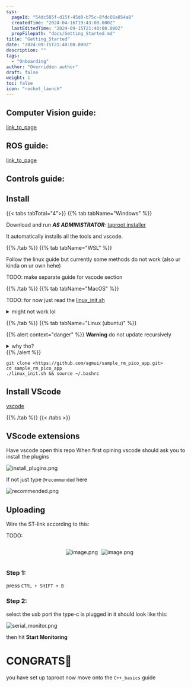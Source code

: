 ```yaml
---
sys:
  pageId: "54dc585f-d15f-45d0-b75c-8fdc66a854a8"
  createdTime: "2024-04-16T19:43:00.000Z"
  lastEditedTime: "2024-09-15T21:40:00.000Z"
  propFilepath: "docs/Getting_Started.md"
title: "Getting_Started"
date: "2024-09-15T21:40:00.000Z"
description: ""
tags:
  - "Onboarding"
author: "Overridden author"
draft: false
weight: 1
toc: false
icon: "rocket_launch"
---
```


## Computer Vision guide:

[link_to_page](86d45bc0-388b-4d26-8848-44f255f73d0e)

## ROS guide:

[link_to_page](3c76c1de-ec8f-46d6-8b0a-294005edc2d5)

## Controls guide:

## Install

{{< tabs tabTotal="4">}}
{{% tab tabName="Windows" %}}

Download and run _**AS ADMINISTRATOR**_: [taproot installer](https://github.com/Thornbots/TeachingFreshies/releases/tag/1.0)

It automatically installs all the tools and vscode.

{{% /tab %}}
{{% tab tabName="WSL" %}}

Follow the linux guide but currently some methods do not work (also ur kinda on ur own hehe)

TODO: make separate guide for vscode section

{{% /tab %}}
{{% tab tabName="MacOS" %}}

TODO: for now just read the [linux_init.sh](https://github.com/agmui/sample_rm_pico_app/blob/main/linux_init.sh)

<details>
<summary>might not work lol</summary>

`brew install libusb pkg-config`

Next install: [vscode](https://code.visualstudio.com/Download)

</details>

{{% /tab %}}
{{% tab tabName="Linux (ubuntu)" %}}

{{% alert context="danger" %}}
**Warning** do not update recursively
<details>
<summary>why tho?</summary>
There are some submodules that may go on for a while (like tinyusb) and I highly
recommend you don't need to get them.
If you want to see what submodules I update just look in `linux_init.sh`
</details>
{{% /alert %}}

```shell
git clone <https://github.com/agmui/sample_rm_pico_app.git>
cd sample_rm_pico_app
./linux_init.sh && source ~/.bashrc
```

## Install VScode

[vscode](https://code.visualstudio.com/Download)

{{% /tab %}}
{{< /tabs >}}

## VScode extensions

Have vscode open this repo
When first opining vscode should ask you to install the plugins

![install_plugins.png](https://prod-files-secure.s3.us-west-2.amazonaws.com/d518164a-d88e-44d1-a4ee-3adb3bd8bce0/89bd30f0-1825-4e77-867b-0a41ce370880/install_plugins.png?X-Amz-Algorithm=AWS4-HMAC-SHA256&X-Amz-Content-Sha256=UNSIGNED-PAYLOAD&X-Amz-Credential=ASIAZI2LB466ZSZYWIFE%2F20250226%2Fus-west-2%2Fs3%2Faws4_request&X-Amz-Date=20250226T210720Z&X-Amz-Expires=3600&X-Amz-Security-Token=IQoJb3JpZ2luX2VjEC0aCXVzLXdlc3QtMiJHMEUCIHTwIJ7czFalbOVtGVSLuWap7xo9s%2FIe8CPrtkmM2V8uAiEAiC1GS0yL84wYPKDVMxHCd7mpCMqlso%2B%2BQdy56dwpVMQq%2FwMIZhAAGgw2Mzc0MjMxODM4MDUiDD0Tijvw5TSak1z2bCrcA3wltCfaVLy%2BXm82zmYxxobLaXDATgRBzSM%2FMtTYfsJS%2FQLAREDZbDPxjMBlYX9cdiVWBJ%2BHusJDwcYc92EExPIOBVm9G0CL3QKU28uxWr7vWT1RvABLJYasduL%2FAXpkLVREPKvuE9a6kJrGd4n4idBElyWA5l4V1VVZdK9h3HOAgvTnH46m2O32WvooW0KykjlvfSQv4VXgeZ1ZrJEyHT4Dxja9g9l5eFUmgbH0dvq4zL2sTZrvGo3ro5p5oki%2BdVQgIqJmM1jdESu26Nvv8cz4xbLXMkS57Y5oZ3FyqtsbW69n1ebRUo0rrZEge9zdXoUGUFIYuEHeTGEwRDGApZV0gTjhLOGOs%2FFC9RLgrCokeuN0EcbCef7%2FRUoI7dyfXM2icNfKpEVNbSPcdTZ9xDXNciEGxNjn%2Bk7W0%2FaaAM5LF4nOkX67mwCEwQxbTIjFMc%2FmXbAZhGh8nCyM7NTbbGva1z68H75H1BA3xWxrYYYeBl%2Bgy0iXuHcMlHhe2rM29YyoS9%2BjURZJCrTjVN89MvreGLzXBF0t74dLPMlXb2%2BXZ2Vu%2F4M2OzyJZIy2hss84R%2B7D8Hbg%2BEOg4oblKP6%2Fz7AvbwP5QcHcEMFEVnluGopA8wO3LIOR1dku2TmMOuA%2Fr0GOqUBJaDJUAi%2FQ%2FElyN0JSSyfD2TmW51d5prR%2Fwiaw5kJVvqLtcec4l8Mo9ls9bm5Pmf2s2OdJfFGry76irmv6pZIOv12Fpyisy%2BkhnDkcCD8CSAt38Y4VvC16kKpRDYujiM4VqLxGzcLQfDxvjXncBjQOqOoL0UhN2ENKkehmkunnUt%2FN8xxZbr%2F%2BRCHKYOUOctTEoWbxkTFc0kuwgrTyyLl7OvE0qo9&X-Amz-Signature=5e27b25666a6ba7dd5dc472b469988d8315a2707562cc7619cdc4e5967ca67df&X-Amz-SignedHeaders=host&x-id=GetObject)

If not just type `@recommended` here  

![recommended.png](https://prod-files-secure.s3.us-west-2.amazonaws.com/d518164a-d88e-44d1-a4ee-3adb3bd8bce0/61e661e9-5d85-4dfc-be0d-8d2097a5e793/recommended.png?X-Amz-Algorithm=AWS4-HMAC-SHA256&X-Amz-Content-Sha256=UNSIGNED-PAYLOAD&X-Amz-Credential=ASIAZI2LB466ZSZYWIFE%2F20250226%2Fus-west-2%2Fs3%2Faws4_request&X-Amz-Date=20250226T210720Z&X-Amz-Expires=3600&X-Amz-Security-Token=IQoJb3JpZ2luX2VjEC0aCXVzLXdlc3QtMiJHMEUCIHTwIJ7czFalbOVtGVSLuWap7xo9s%2FIe8CPrtkmM2V8uAiEAiC1GS0yL84wYPKDVMxHCd7mpCMqlso%2B%2BQdy56dwpVMQq%2FwMIZhAAGgw2Mzc0MjMxODM4MDUiDD0Tijvw5TSak1z2bCrcA3wltCfaVLy%2BXm82zmYxxobLaXDATgRBzSM%2FMtTYfsJS%2FQLAREDZbDPxjMBlYX9cdiVWBJ%2BHusJDwcYc92EExPIOBVm9G0CL3QKU28uxWr7vWT1RvABLJYasduL%2FAXpkLVREPKvuE9a6kJrGd4n4idBElyWA5l4V1VVZdK9h3HOAgvTnH46m2O32WvooW0KykjlvfSQv4VXgeZ1ZrJEyHT4Dxja9g9l5eFUmgbH0dvq4zL2sTZrvGo3ro5p5oki%2BdVQgIqJmM1jdESu26Nvv8cz4xbLXMkS57Y5oZ3FyqtsbW69n1ebRUo0rrZEge9zdXoUGUFIYuEHeTGEwRDGApZV0gTjhLOGOs%2FFC9RLgrCokeuN0EcbCef7%2FRUoI7dyfXM2icNfKpEVNbSPcdTZ9xDXNciEGxNjn%2Bk7W0%2FaaAM5LF4nOkX67mwCEwQxbTIjFMc%2FmXbAZhGh8nCyM7NTbbGva1z68H75H1BA3xWxrYYYeBl%2Bgy0iXuHcMlHhe2rM29YyoS9%2BjURZJCrTjVN89MvreGLzXBF0t74dLPMlXb2%2BXZ2Vu%2F4M2OzyJZIy2hss84R%2B7D8Hbg%2BEOg4oblKP6%2Fz7AvbwP5QcHcEMFEVnluGopA8wO3LIOR1dku2TmMOuA%2Fr0GOqUBJaDJUAi%2FQ%2FElyN0JSSyfD2TmW51d5prR%2Fwiaw5kJVvqLtcec4l8Mo9ls9bm5Pmf2s2OdJfFGry76irmv6pZIOv12Fpyisy%2BkhnDkcCD8CSAt38Y4VvC16kKpRDYujiM4VqLxGzcLQfDxvjXncBjQOqOoL0UhN2ENKkehmkunnUt%2FN8xxZbr%2F%2BRCHKYOUOctTEoWbxkTFc0kuwgrTyyLl7OvE0qo9&X-Amz-Signature=aa07e29997b80dcd2215ce41eea1f121b3b263bca9e0e5c2f8d2f9331201107e&X-Amz-SignedHeaders=host&x-id=GetObject)

## Uploading

Wire the ST-link according to this:

TODO:

<div style="display: flex;flex-direction: row; column-gap:10px; max-width: 630px;justify-content: center;">
<div>

![image.png](https://prod-files-secure.s3.us-west-2.amazonaws.com/d518164a-d88e-44d1-a4ee-3adb3bd8bce0/210ecb78-1116-4d7b-b9b7-2292f66fa2c2/image.png?X-Amz-Algorithm=AWS4-HMAC-SHA256&X-Amz-Content-Sha256=UNSIGNED-PAYLOAD&X-Amz-Credential=ASIAZI2LB466R6GX5BTJ%2F20250226%2Fus-west-2%2Fs3%2Faws4_request&X-Amz-Date=20250226T210724Z&X-Amz-Expires=3600&X-Amz-Security-Token=IQoJb3JpZ2luX2VjEC0aCXVzLXdlc3QtMiJHMEUCIQCQCivRYSagTp6ufIKIzgGhIy9tXNxgyuj79bQsdp64MQIgAv6xMMg0wa1jVjDBbv9upGHRFeUyKR8pvnY7BIwdVwAq%2FwMIZhAAGgw2Mzc0MjMxODM4MDUiDLNy%2FG2iUoeNazw8%2FircA1NSfOOdkZ5QeAJasHgZp0E8iIvS35VVfWdodzLgqGeshOMRsSAl65xnvKV1BC5pIyr6q4sU%2FQ5hwUM20JQmUgRXroQvB8Ebc8D53s2pNY2Db15FDxDZrrPUa72nb8p4diwTPvJUD0qPg%2BO6%2BBJqNm96qR2F6%2B73UeIfl5mvOgl3P1H3bLDQ1dAMmZShcFutM7SeuQMdudzg3Hv78nT8kKO1MVGR8PwAwMjAy8DPJKRCyiyP8T5hTKuns%2FeTnq%2BVfSHOpW2mJ%2Bum6b%2FBpaj%2FrJoRrSkjppCvCejMXY95ys%2B3IshdOiMJ4F8z9oKxozfdu3o1TcgJDlHqdUxMksIC%2Bv4arHPK4PFYwK4StRq4tCsYkMeRDRJz6Wm7Uxbx563BbPuXFP4Qa3P2RYprdRoOqx3YZvR4%2Bn%2BSaXsMFmN2XeNvHTFhR129R2KABlmU3522PHeZWkOpEDe0l5B4VpBYnVfyX8arA9XvyQkgMFJlBtUbaGMmQNnj2C4wr4gmUor02P%2BoMiESAzhRH9wyqnpK8qnO37GoxVtFi2OUqLor484bUah1xFJ5Uk3o5qF7zcN7AQhY0h82Kg2WO%2FP%2Fk9%2Bd9Og%2F1%2F0c9UbVZgEh4c9PqqgucoBbiKs3S0tJz7SAMNqA%2Fr0GOqUBVT%2FKrnywJJuM9tK15%2F4sZ1tpO2PV7kBGUVBLYkX4fpqogn0ECqJUmw%2FuA%2FEJ85vyQlDj0TKgWVCHJPkGN4HdyC308jgiD%2BmkFH8PUXq3oNrufjF4dxOk%2FzLzZLsME%2F3sxeuSGIpWKKiD2VewFyBs%2BMdlXSkMkOs6vYTf2nokWQopRxRcrYQHIXC0BjSmCAk1o1DrRIfthy%2F7dE0L4LiIyLniMTyd&X-Amz-Signature=4d050978f99ddb07c2e667292ef7d7056cd9ec12f91398eb999a1f1e6e83296c&X-Amz-SignedHeaders=host&x-id=GetObject)

</div>
<div>

![image.png](https://prod-files-secure.s3.us-west-2.amazonaws.com/d518164a-d88e-44d1-a4ee-3adb3bd8bce0/33a0fd0f-8ca6-4a86-8e09-26e95ded1fff/image.png?X-Amz-Algorithm=AWS4-HMAC-SHA256&X-Amz-Content-Sha256=UNSIGNED-PAYLOAD&X-Amz-Credential=ASIAZI2LB4664PJXWJDF%2F20250226%2Fus-west-2%2Fs3%2Faws4_request&X-Amz-Date=20250226T210724Z&X-Amz-Expires=3600&X-Amz-Security-Token=IQoJb3JpZ2luX2VjEC0aCXVzLXdlc3QtMiJIMEYCIQDl1f4cngq9HkpKXTP4uTNd6PZxdi%2BFSy12%2FWwjVGls8AIhAIR0jvP%2FVAD%2FxlumQT4nOtahfR9p1cpfyIJGu0JD3rcOKv8DCGYQABoMNjM3NDIzMTgzODA1IgzISeBe43%2BQHNws4jwq3AOjfeitotkZ3pUTcnpADm6reM9b7ebriQIxgfZPaeODI04ElbCW9YXCGV3aTqK05oybIb2pJtnh67%2BgjJ5oIjybeydv2%2F221ROQtBb5Vo55%2Fto5E9bgX2ULTNWgz%2FPuFlH%2FWNnhIN8Zpdr%2BsIbVsd08rcqQ12WPnFL%2BMRA5EKr1o5P0FJO%2BVJD23Tdny%2BKbtMNhiTu%2Bsxv%2B%2FPdZpD0JDyIyF3xaPGMlkL5PU8vcLJlE28wo7nU0A%2FDOBfgQijNcL3xLOFOEz7bmxV4KwpDdwPOM1Z3i7fXJ40eDwcscIuEUHKlxYL81ltR9MziEFmolB84fRKhi5ASNx1MvUHca40flQ5UOwlfiidkm%2F12X7WDHs5AgCQhE%2BlVysBZRWNoIEEk1BS336KzEzbdwOvWbw4NWOUQIAV4tDFIUuImbbiabnIsiDV4TnbgWdKf9T5C3fmpoaTkw%2F%2F11kCsEdlfSSL0lhaMNBxoy67OUKf%2Fr8ReY2XH663ZcQg2toewKiNmGiGQwoRfKwNLpFO5si3CUMdMvAHUESoCll5RjEg2lBF66VgQNg8KTM9jC8KTrA496p14hdFfuwVXLqAAQFi8%2BJX86A04wYUuQ5XXtHyyS5gIfMyQGc6al%2BjYKqUFWGTCOgf69BjqkAYHSwKoO5Jf0j7v%2FOoJ%2Fnv27qNMgGY4BeFrPxGaX0x0DbqJsNExrzMErhTLKzN1nCi3y7jETCJZe9uaqyekLCCN9%2FeYjGWsKTfmegO%2FVxsaKJ6Gc7HxupNz3YxS5PBEG9YC%2F5y5Srze7uffK2JnE39tXivg1V8L%2F%2BUEI3Nt6xZ3ry1wrxHlQZtfwn1EJcYnzenrj7l19NknBwtT2kGKOt4XHUVDX&X-Amz-Signature=c71b73ae27b3c5397eeb4187aff24b8e0adb4c6dc609561cfbf0b06053164913&X-Amz-SignedHeaders=host&x-id=GetObject)

</div>
</div>

### Step 1:

press `CTRL + SHIFT + B`

### Step 2:

select the usb port the type-c is plugged in it should look like this:

![serial_monitor.png](https://prod-files-secure.s3.us-west-2.amazonaws.com/d518164a-d88e-44d1-a4ee-3adb3bd8bce0/f03f4774-05d4-4393-b6a0-d5efb6d315ab/serial_monitor.png?X-Amz-Algorithm=AWS4-HMAC-SHA256&X-Amz-Content-Sha256=UNSIGNED-PAYLOAD&X-Amz-Credential=ASIAZI2LB466ZSZYWIFE%2F20250226%2Fus-west-2%2Fs3%2Faws4_request&X-Amz-Date=20250226T210720Z&X-Amz-Expires=3600&X-Amz-Security-Token=IQoJb3JpZ2luX2VjEC0aCXVzLXdlc3QtMiJHMEUCIHTwIJ7czFalbOVtGVSLuWap7xo9s%2FIe8CPrtkmM2V8uAiEAiC1GS0yL84wYPKDVMxHCd7mpCMqlso%2B%2BQdy56dwpVMQq%2FwMIZhAAGgw2Mzc0MjMxODM4MDUiDD0Tijvw5TSak1z2bCrcA3wltCfaVLy%2BXm82zmYxxobLaXDATgRBzSM%2FMtTYfsJS%2FQLAREDZbDPxjMBlYX9cdiVWBJ%2BHusJDwcYc92EExPIOBVm9G0CL3QKU28uxWr7vWT1RvABLJYasduL%2FAXpkLVREPKvuE9a6kJrGd4n4idBElyWA5l4V1VVZdK9h3HOAgvTnH46m2O32WvooW0KykjlvfSQv4VXgeZ1ZrJEyHT4Dxja9g9l5eFUmgbH0dvq4zL2sTZrvGo3ro5p5oki%2BdVQgIqJmM1jdESu26Nvv8cz4xbLXMkS57Y5oZ3FyqtsbW69n1ebRUo0rrZEge9zdXoUGUFIYuEHeTGEwRDGApZV0gTjhLOGOs%2FFC9RLgrCokeuN0EcbCef7%2FRUoI7dyfXM2icNfKpEVNbSPcdTZ9xDXNciEGxNjn%2Bk7W0%2FaaAM5LF4nOkX67mwCEwQxbTIjFMc%2FmXbAZhGh8nCyM7NTbbGva1z68H75H1BA3xWxrYYYeBl%2Bgy0iXuHcMlHhe2rM29YyoS9%2BjURZJCrTjVN89MvreGLzXBF0t74dLPMlXb2%2BXZ2Vu%2F4M2OzyJZIy2hss84R%2B7D8Hbg%2BEOg4oblKP6%2Fz7AvbwP5QcHcEMFEVnluGopA8wO3LIOR1dku2TmMOuA%2Fr0GOqUBJaDJUAi%2FQ%2FElyN0JSSyfD2TmW51d5prR%2Fwiaw5kJVvqLtcec4l8Mo9ls9bm5Pmf2s2OdJfFGry76irmv6pZIOv12Fpyisy%2BkhnDkcCD8CSAt38Y4VvC16kKpRDYujiM4VqLxGzcLQfDxvjXncBjQOqOoL0UhN2ENKkehmkunnUt%2FN8xxZbr%2F%2BRCHKYOUOctTEoWbxkTFc0kuwgrTyyLl7OvE0qo9&X-Amz-Signature=ca8fca2fc444892df1153630352255ba896690c9b4cb532dba99e9d9bdd2d843&X-Amz-SignedHeaders=host&x-id=GetObject)

then hit **Start Monitoring**

# CONGRATS🎉

you have set up taproot now move onto the `C++_basics` guide
